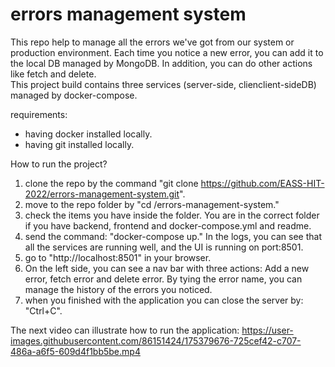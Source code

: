# errors management system

This repo help to manage all the errors we've got from our system or production environment. Each time you notice a new error, you can add it to the local DB managed by MongoDB. In addition, you can do other actions like fetch and delete.  
This project build contains three services (server-side, clienclient-sideDB) managed by docker-compose. 

requirements: 
  - having docker installed locally.
  - having git installed locally.

How to run the project?
1. clone the repo by the command "git clone https://github.com/EASS-HIT-2022/errors-management-system.git". 
2. move to the repo folder by "cd /errors-management-system." 
3. check the items you have inside the folder. You are in the correct folder if you have backend, frontend and docker-compose.yml and readme. 
4. send the command: "docker-compose up." In the logs, you can see that all the services are running well, and the UI is running on port:8501.
5. go to "http://localhost:8501" in your browser. 
6. On the left side, you can see a nav bar with three actions: Add a new error, fetch error and delete error. By tying the error name, you can manage the history of the errors you noticed. 
7. when you finished with the application you can close the server by: "Ctrl+C". 

The next video can illustrate how to run the application:
https://user-images.githubusercontent.com/86151424/175379676-725cef42-c707-486a-a6f5-609d4f1bb5be.mp4


